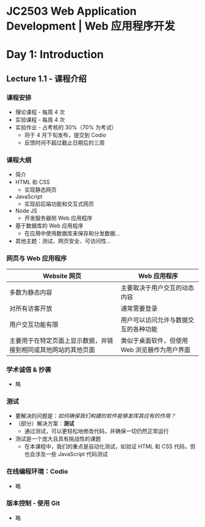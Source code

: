 # JC2503 Web Application Development | Web 应用程序开发  
# Day 1: Introduction  

## Lecture 1.1 - 课程介绍  
### 课程安排  
- 理论课程 - 每周 4 次  
- 实验课程 - 每周 4 次  
- 实验作业 - 占考核的 30%（70% 为考试）
    - 将于 4 月下旬发布，提交到 Codio  
    - 反馈时间不超过截止日期后的三周  

### 课程大纲  
- 简介  
- HTML 和 CSS  
    - 实现静态网页  
- JavaScript  
    - 实现前后端功能和交互式网页  
- Node JS  
    - 开发服务器侧 Web 应用程序  
- 基于数据库的 Web 应用程序  
    - 在应用中使用数据库来保存和分发数据…  
- 其他主题：测试、网页安全、可访问性…  

### 网页与 Web 应用程序  
| Website 网页 | Web 应用程序 |
| --- | --- |
| 多数为静态内容 | 主要取决于用户交互的动态内容 |
| 对所有访客开放 | 通常需要登录 |
| 用户交互功能有限 | 用户可以访问允许与数据交互的各种功能 |
| 主要用于在特定页面上显示数据，并链接到相同或其他网站的其他页面 | 类似于桌面软件，但使用 Web 浏览器作为用户界面 |

### 学术诚信 & 抄袭  
- 略  

### 测试  
- 要解决的问题是：_如何确保我们构建的软件能够发挥其应有的作用？_  
- （部分）解决方案：**测试**  
    - 通过测试，可以更轻松地修改代码，并确保一切仍然正常运行  
- 测试是一个庞大且具有挑战性的课题  
    - 在本课程中，我们的重点是自动化测试，如验证 HTML 和 CSS 代码，但也会涉及一些 JavaScript 代码测试  

### 在线编程环境：Codio  
- 略  

### 版本控制 - 使用 Git  
- 略  